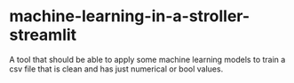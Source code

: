 # machine-learning-in-a-stroller-streamlit
A tool that should be able to apply some machine learning models to train a csv file that is clean and has just numerical or bool values.
